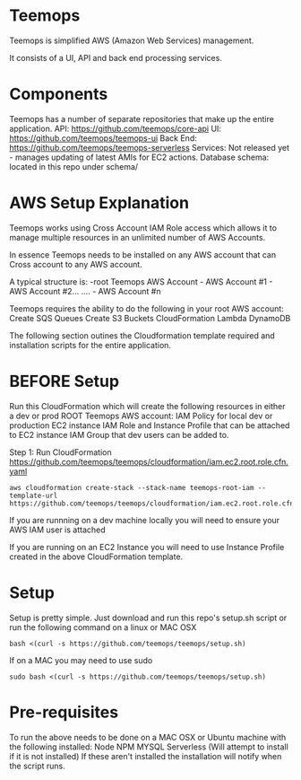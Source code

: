 # Teemops

Teemops is simplified AWS (Amazon Web Services) management.

It consists of a UI, API and back end processing services.

# Components
Teemops has a number of separate repositories that make up the entire application.
API: https://github.com/teemops/core-api
UI: https://github.com/teemops/teemops-ui
Back End: https://github.com/teemops/teemops-serverless
Services: Not released yet - manages updating of latest AMIs for EC2 actions.
Database schema: located in this repo under schema/

# AWS Setup Explanation
Teemops works using Cross Account IAM Role access which allows it to manage multiple resources in an unlimited number of AWS Accounts.

In essence Teemops needs to be installed on any AWS account that can Cross account to any AWS account.

A typical structure is:
-root Teemops AWS Account
    - AWS Account #1
    - AWS Account #2...
    ....
    - AWS Account #n

Teemops requires the ability to do the following in your root AWS account:
Create SQS Queues
Create S3 Buckets
CloudFormation
Lambda
DynamoDB 

The following section outines the Cloudformation template required and installation scripts for the entire application.

# BEFORE Setup
Run this CloudFormation which will create the following resources in either a dev or prod ROOT Teemops AWS account:
IAM Policy for local dev or production EC2 instance
IAM Role and Instance Profile that can be attached to EC2 instance
IAM Group that dev users can be added to.

Step 1: Run CloudFormation https://github.com/teemops/teemops/cloudformation/iam.ec2.root.role.cfn.yaml
```
aws cloudformation create-stack --stack-name teemops-root-iam --template-url https://github.com/teemops/teemops/cloudformation/iam.ec2.root.role.cfn.yaml
```

If you are runnning on a dev machine locally you will need to ensure your AWS IAM user is attached 

If you are running on an EC2 Instance you will need to use Instance Profile created in the above CloudFormation template.

# Setup
Setup is pretty simple. Just download and run this repo's setup.sh script or run the following command on a linux or MAC OSX

```
bash <(curl -s https://github.com/teemops/teemops/setup.sh)
```
If on a MAC you may need to use sudo

```
sudo bash <(curl -s https://github.com/teemops/teemops/setup.sh)
```

# Pre-requisites
To run the above needs to be done on a MAC OSX or Ubuntu machine with the following installed:
Node
NPM
MYSQL
Serverless (Will attempt to install if it is not installed)
If these aren't installed the installation will notify when the script runs.



